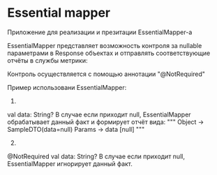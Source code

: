 # Essential mapper

Приложение для реализации и презитации EssentialMapper-a

EssentialMapper представляет возможность контроля за nullable параметрами в Response объектах и 
отправлять соответствующие отчёты в службы метрики:

Контроль осуществляется с помощью аннотации "@NotRequired"

Пример использовани EssentialMapper:

1)
val data: String?
В случае если приходит null, EssentialMapper обрабатывает данный факт и формирует отчёт вида:
""" 
Object -> SampleDTO(data=null)
Params -> data [null]
"""

2)
@NotRequired val data: String?
В случае если приходит null, EssentialMapper игнорирует данный факт.
